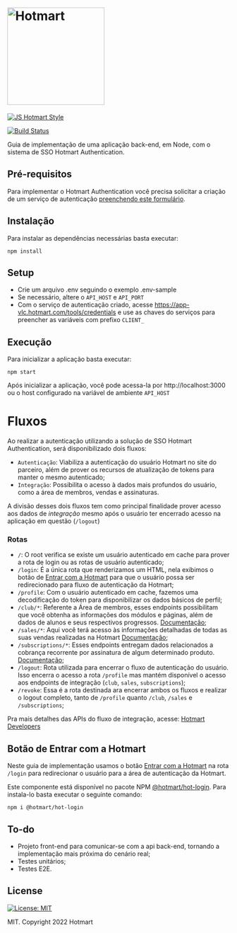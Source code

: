 # <img src="https://app-vlc.hotmart.com/images/icons/hotmart-logo.svg" alt="Hotmart" width="220">

[![JS Hotmart Style](https://img.shields.io/badge/code%20style-hotmart-F04E23.svg)](https://www.npmjs.com/package/eslint-config-hotmart)

[![Build Status](https://drone.integration.hotmart.com/api/badges/Hotmart-Org/hotmart-authentication-guide/status.svg)](https://drone.integration.hotmart.com/Hotmart-Org/hotmart-authentication-guide)

Guia de implementação de uma aplicação back-end, em Node, com o sistema de SSO Hotmart Authentication.

## Pré-requisitos

Para implementar o Hotmart Authentication você precisa solicitar a criação de um serviço de autenticação [preenchendo este formulário](https://docs.google.com/document/d/19wQyIHhNPbjWyutHgtvDTtSbsGxyQPKOuWRZVzE3XM0/edit#heading=h.urt713xjbyw).

## Instalação

Para instalar as dependências necessárias basta executar:

```
npm install
```

## Setup

- Crie um arquivo .env seguindo o exemplo .env-sample
- Se necessário, altere o `API_HOST` e `API_PORT`
- Com o serviço de autenticação criado, acesse https://app-vlc.hotmart.com/tools/credentials e use as chaves do serviços para preencher as variáveis com prefixo `CLIENT_`

## Execução

Para inicializar a aplicação basta executar:

```
npm start
```

Após inicializar a aplicação, você pode acessa-la por http://localhost:3000 ou o host configurado na variável de ambiente `API_HOST`

# Fluxos

Ao realizar a autenticação utilizando a solução de SSO Hotmart Authentication, será disponibilizado dois fluxos:

- `Autenticação`: Viabiliza a autenticação do usuário Hotmart no site do parceiro, além de prover os recursos de atualização de tokens para manter o mesmo autenticado;
- `Integração`: Possibilita o acesso à dados mais profundos do usuário, como a área de membros, vendas e assinaturas.

A divisão desses dois fluxos tem como principal finalidade prover acesso aos dados de _integração_ mesmo após o usuário ter encerrado acesso na aplicação em questão (`/logout`)

### Rotas

- `/`: O root verifica se existe um usuário autenticado em cache para prover a rota de login ou as rotas de usuário autenticado;
- `/login`: É a única rota que renderizamos um HTML, nela exibimos o botão de [Entrar com a Hotmart](https://www.npmjs.com/package/@hotmart/hot-login) para que o usuário possa ser redirecionado para fluxo de autenticação da Hotmart;
- `/profile`: Com o usuário autenticado em cache, fazemos uma decodificação do token para disponibilizar os dados básicos de perfil;
- `/club/*`: Referente a Área de membros, esses endpoints possibilitam que você obtenha as informações dos módulos e páginas, além de dados de alunos e seus respectivos progressos. [Documentação](https://developers.hotmart.com/docs/pt-BR/v1/club/about-club/);
- `/sales/*`: Aqui você terá acesso às informações detalhadas de todas as suas vendas realizadas na Hotmart [Documentação](https://developers.hotmart.com/docs/pt-BR/v1/sales/about-sales/);
- `/subscriptions/*`: Esses endpoints entregam dados relacionados a cobrança recorrente por assinatura de algum determinado produto. [Documentação](https://developers.hotmart.com/docs/pt-BR/v1/subscription/about-subscription/);
- `/logout`: Rota utilizada para encerrar o fluxo de autenticação do usuário. Isso encerra o acesso a rota `/profile` mas mantém disponível o acesso aos endpoints de integração (`club`, `sales`, `subscriptions`);
- `/revoke`: Essa é a rota destinada ara encerrar ambos os fluxos e realizar o logout completo, tanto de `/profile` quanto `/club`, `/sales` e `/subscriptions`;

Pra mais detalhes das APIs do fluxo de integração, acesse: [Hotmart Developers](https://developers.hotmart.com/)

## Botão de Entrar com a Hotmart

Neste guia de implementação usamos o botão [Entrar com a Hotmart](https://www.npmjs.com/package/@hotmart/hot-login) na rota `/login` para redirecionar o usuário para a área de autenticação da Hotmart.

Este componente está disponível no pacote NPM [@hotmart/hot-login](https://www.npmjs.com/package/@hotmart/hot-login). Para instala-lo basta executar o seguinte comando:

```
npm i @hotmart/hot-login
```

## To-do

- Projeto front-end para comunicar-se com a api back-end, tornando a implementação mais próxima do cenário real;
- Testes unitários;
- Testes E2E.

## License

[![License: MIT](https://img.shields.io/badge/License-MIT-yellow.svg)](https://opensource.org/licenses/MIT)

MIT. Copyright 2022 Hotmart
